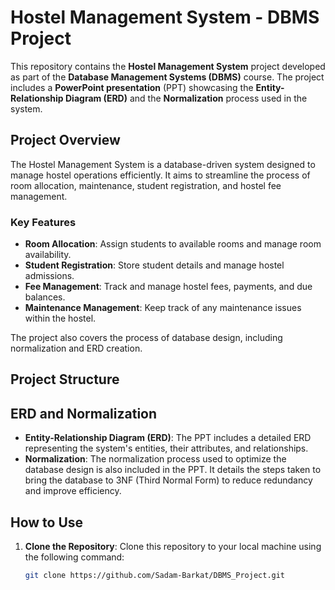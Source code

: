# Hostel Management System - DBMS Project

This repository contains the **Hostel Management System** project developed as part of the **Database Management Systems (DBMS)** course. The project includes a **PowerPoint presentation** (PPT) showcasing the **Entity-Relationship Diagram (ERD)** and the **Normalization** process used in the system.

## Project Overview

The Hostel Management System is a database-driven system designed to manage hostel operations efficiently. It aims to streamline the process of room allocation, maintenance, student registration, and hostel fee management.

### Key Features

- **Room Allocation**: Assign students to available rooms and manage room availability.
- **Student Registration**: Store student details and manage hostel admissions.
- **Fee Management**: Track and manage hostel fees, payments, and due balances.
- **Maintenance Management**: Keep track of any maintenance issues within the hostel.
  
The project also covers the process of database design, including normalization and ERD creation.

## Project Structure


## ERD and Normalization

- **Entity-Relationship Diagram (ERD)**: The PPT includes a detailed ERD representing the system's entities, their attributes, and relationships. 
- **Normalization**: The normalization process used to optimize the database design is also included in the PPT. It details the steps taken to bring the database to 3NF (Third Normal Form) to reduce redundancy and improve efficiency.

## How to Use

1. **Clone the Repository**:
   Clone this repository to your local machine using the following command:
   ```bash
   git clone https://github.com/Sadam-Barkat/DBMS_Project.git
